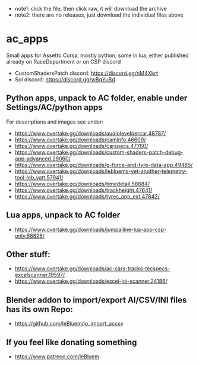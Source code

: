 - note1: click the file, then click raw, it will download the archive
- note2: there are no releases, just download the individual files above

# ac_apps
Small apps for Assetto Corsa, mostly python, some in lua, either published already on RaceDepartment or on CSP discord
 - CustomShadersPatch discord: https://discord.gg/nM4Xkrt
 - Sol discord: https://discord.gg/wBqYuBd 

## Python apps, unpack to AC folder, enable under Settings/AC/python apps
For descriptions and images see under:
 - https://www.overtake.gg/downloads/audiolevelpercar.48787/
 - https://www.overtake.gg/downloads/caminfo.46609/
 - https://www.overtake.gg/downloads/carspecs.47760/
 - https://www.overtake.gg/downloads/custom-shaders-patch-debug-app-advanced.29060/
 - https://www.overtake.gg/downloads/g-force-and-tyre-data-app.49485/
 - https://www.overtake.gg/downloads/lebluems-yet-another-telemetry-tool-leb_yatt.57941/
 - https://www.overtake.gg/downloads/timedetail.58684/
 - https://www.overtake.gg/downloads/trackheight.47641/
 - https://www.overtake.gg/downloads/tyres_app_ext.47842/

## Lua apps, unpack to AC folder
 - https://www.overtake.gg/downloads/jumpailine-lua-app-csp-only.68828/

## Other stuff:
 - https://www.overtake.gg/downloads/ac-cars-tracks-tecspecs-excelscanner.19597/
 - https://www.overtake.gg/downloads/excel-ini-scanner.24186/

## Blender addon to import/export AI/CSV/INI files has its own Repo:
 - https://github.com/leBluem/io_import_accsv

## If you feel like donating something
 - https://www.patreon.com/leBluem
